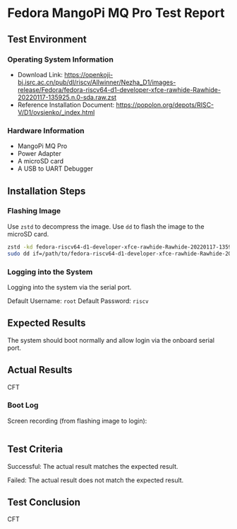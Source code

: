# Fedora MangoPi MQ Pro Test Report

## Test Environment

### Operating System Information

- Download Link: https://openkoji-bj.isrc.ac.cn/pub/dl/riscv/Allwinner/Nezha_D1/images-release/Fedora/fedora-riscv64-d1-developer-xfce-rawhide-Rawhide-20220117-135925.n.0-sda.raw.zst
- Reference Installation Document: https://popolon.org/depots/RISC-V/D1/ovsienko/_index.html

### Hardware Information

- MangoPi MQ Pro
- Power Adapter
- A microSD card
- A USB to UART Debugger

## Installation Steps

### Flashing Image

Use `zstd` to decompress the image.
Use `dd` to flash the image to the microSD card.

```bash
zstd -kd fedora-riscv64-d1-developer-xfce-rawhide-Rawhide-20220117-135925.n.0-sda.raw.zst
sudo dd if=/path/to/fedora-riscv64-d1-developer-xfce-rawhide-Rawhide-20220104-012902.n.0-sda.raw of=/dev/your_device bs=1M status=progress
```

### Logging into the System

Logging into the system via the serial port.

Default Username: `root`
Default Password: `riscv`

## Expected Results

The system should boot normally and allow login via the onboard serial port.

## Actual Results

CFT

### Boot Log

Screen recording (from flashing image to login):

```log
```

## Test Criteria

Successful: The actual result matches the expected result.

Failed: The actual result does not match the expected result.

## Test Conclusion

CFT
